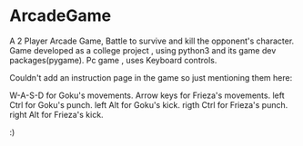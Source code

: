 # ArcadeGame
A 2 Player Arcade Game, Battle to survive and kill the opponent's character.
Game developed as a college project , using python3 and its game dev packages(pygame).
Pc game , uses Keyboard controls.

Couldn't add an instruction page in the game so just mentioning them here:

W-A-S-D for Goku's movements.
Arrow keys for Frieza's movements.
left Ctrl for Goku's punch.
left Alt for Goku's kick.
rigth Ctrl for Frieza's punch.
right Alt for Frieza's kick.

:)
